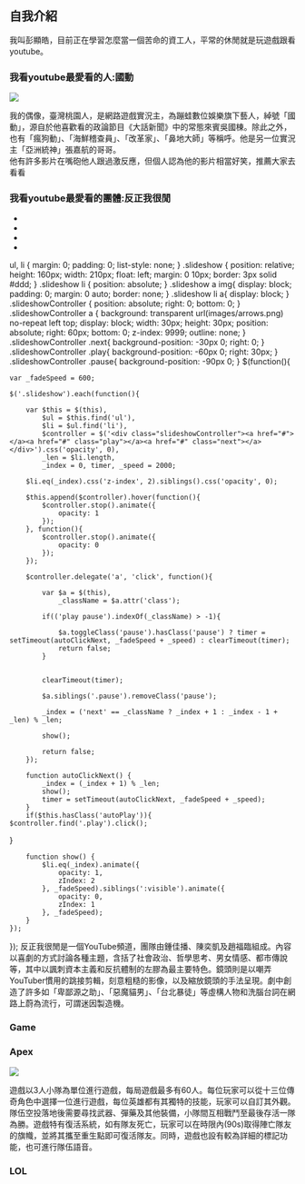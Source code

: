## 自我介紹

我叫彭顯皓，目前正在學習怎麼當一個苦命的資工人，平常的休閒就是玩遊戲跟看youtube。

### 我看youtube最愛看的人:國動
<img src="https://i.imgur.com/D3zmG9m.jpg">

我的偶像，臺灣桃園人，是網路遊戲實況主，為蹦蛙數位娛樂旗下藝人，綽號「國動」，源自於他喜歡看的政論節目《大話新聞》中的常態來賓吳國棟。除此之外，也有「瘋狗動」、「海鮮稽查員」、「改革家」、「鼻地大師」等稱呼。他是另一位實況主「亞洲統神」張嘉航的哥哥。
<br>
他有許多影片在嘴砲他人跟過激反應，但個人認為他的影片相當好笑，推薦大家去看看

### 我看youtube最愛看的團體:反正我很閒
<body>
	<div class="slideshow">
		<div class="slideshow autoPlay">
		<ul>
			<li>
				<a href="#">
					<img src="https://i.imgur.com/l0J8D4L.png" title="" alt="" />
				</a>
			</li>
			<li>
				<a href="#">
					<img src="https://i.imgur.com/RE5xc6A.jpg" title="" alt="" />
				</a>
			</li>
			<li>
				<a href="#">
					<img src="https://i.imgur.com/S5F3ADb.jpg" title="" alt="" />
				</a>
			</li>
			<li>
				<a href="#">
					<img src="https://i.imgur.com/kFoFCNP.jpg" title="" alt="" />
				</a>
			</li>
		</ul>
	</div>
</body>
ul, li {
	margin: 0;
	padding: 0;
	list-style: none;
}
.slideshow {
	position: relative;
	height: 160px;
	width: 210px;
	float: left;
	margin: 0 10px;
	border: 3px solid #ddd;
}
.slideshow li {
	position: absolute;
}
.slideshow a img{
	display: block;
	padding: 0;
	margin: 0 auto;
	border: none;
}
.slideshow li a{
	display: block;
}
.slideshowController {
	position: absolute;
	right: 0;
	bottom: 0;
}
.slideshowController a {
background: transparent url(images/arrows.png) no-repeat left top;
display: block;
width: 30px;	
height: 30px;
position: absolute;
right: 60px;
bottom: 0;
z-index: 9999;
outline: none;
}
.slideshowController .next{
background-position: -30px 0;
right: 0;
}
.slideshowController .play{
	background-position: -60px 0;
	right: 30px;
}
.slideshowController .pause{
	background-position: -90px 0;
}
$(function(){

	var _fadeSpeed = 600;

	$('.slideshow').each(function(){

		var $this = $(this), 
			$ul = $this.find('ul'), 
			$li = $ul.find('li'), 
			$controller = $('<div class="slideshowController"><a href="#"></a><a href="#" class="play"></a><a href="#" class="next"></a></div>').css('opacity', 0), 
			_len = $li.length, 
			_index = 0, timer, _speed = 2000;

		$li.eq(_index).css('z-index', 2).siblings().css('opacity', 0);

		$this.append($controller).hover(function(){
			$controller.stop().animate({
				opacity: 1
			});
		}, function(){
			$controller.stop().animate({
				opacity: 0
			});
		});

		$controller.delegate('a', 'click', function(){

			var $a = $(this), 
				_className = $a.attr('class');

			if(('play pause').indexOf(_className) > -1){

				$a.toggleClass('pause').hasClass('pause') ? timer = setTimeout(autoClickNext, _fadeSpeed + _speed) : clearTimeout(timer);
				return false;
			}
 

			clearTimeout(timer);

			$a.siblings('.pause').removeClass('pause');

			_index = ('next' == _className ? _index + 1 : _index - 1 + _len) % _len;

			show();
 
			return false;
		});

		function autoClickNext() {
			_index = (_index + 1) % _len;
			show();
			timer = setTimeout(autoClickNext, _fadeSpeed + _speed);
		}
		if($this.hasClass('autoPlay')){
	$controller.find('.play').click();
}
 
		function show() {
			$li.eq(_index).animate({
				opacity: 1, 
				zIndex: 2
			}, _fadeSpeed).siblings(':visible').animate({
				opacity: 0, 
				zIndex: 1
			}, _fadeSpeed);
		}
	});
});
反正我很閒是一個YouTube頻道，團隊由鍾佳播、陳奕凱及趙福臨組成。內容以喜劇的方式討論各種主題，含括了社會政治、哲學思考、男女情感、都市傳說等，其中以諷刺資本主義和反抗體制的左膠為最主要特色。鏡頭則是以嘲弄YouTuber慣用的跳接剪輯，刻意粗糙的影像，以及縮放鏡頭的手法呈現。劇中創造了許多如「卑鄙源之助」、「惡魔貓男」、「台北暴徒」等虛構人物和洗腦台詞在網路上蔚為流行，可謂迷因製造機。

### Game

### Apex
<img src="https://i.imgur.com/W2yqfPi.jpg">

遊戲以3人小隊為單位進行遊戲，每局遊戲最多有60人。每位玩家可以從十三位傳奇角色中選擇一位進行遊戲，每位英雄都有其獨特的技能，玩家可以自訂其外觀。隊伍空投落地後需要尋找武器、彈藥及其他裝備，小隊間互相戰鬥至最後存活一隊為勝。遊戲特有復活系統，如有隊友死亡，玩家可以在時限內(90s)取得陣亡隊友的旗幟，並將其攜至重生點即可復活隊友。同時，遊戲也設有較為詳細的標記功能，也可進行隊伍語音。

### LOL

